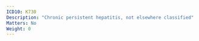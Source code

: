 ```yaml
---
ICD10: K730
Description: "Chronic persistent hepatitis, not elsewhere classified"
Matters: No
Weight: 0
---
```

